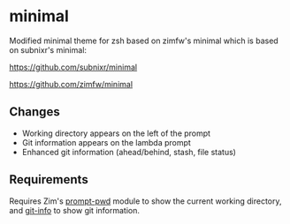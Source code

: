 # minimal

Modified minimal theme for zsh based on zimfw's minimal which is based on subnixr's minimal:

https://github.com/subnixr/minimal

https://github.com/zimfw/minimal

## Changes

- Working directory appears on the left of the prompt
- Git information appears on the lambda prompt
- Enhanced git information (ahead/behind, stash, file status)

## Requirements

Requires Zim's [prompt-pwd] module to show the current working directory, and
[git-info] to show git information.

[subnixr's minimal]: https://github.com/subnixr/minimal
[magic-enter]: https://github.com/zimfw/magic-enter
[prompt-pwd module settings]: https://github.com/zimfw/prompt-pwd/blob/master/README.md#settings
[prompt-pwd]: https://github.com/zimfw/prompt-pwd
[git-info]: https://github.com/zimfw/git-info
